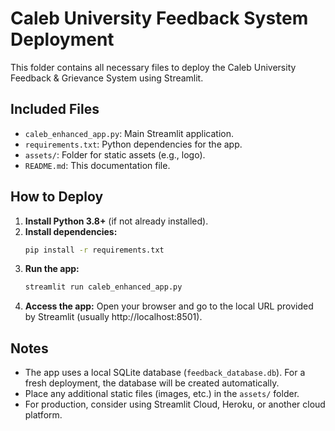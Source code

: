# Caleb University Feedback System Deployment

This folder contains all necessary files to deploy the Caleb University Feedback & Grievance System using Streamlit.

## Included Files
- `caleb_enhanced_app.py`: Main Streamlit application.
- `requirements.txt`: Python dependencies for the app.
- `assets/`: Folder for static assets (e.g., logo).
- `README.md`: This documentation file.

## How to Deploy

1. **Install Python 3.8+** (if not already installed).
2. **Install dependencies:**
   ```bash
   pip install -r requirements.txt
   ```
3. **Run the app:**
   ```bash
   streamlit run caleb_enhanced_app.py
   ```
4. **Access the app:**
   Open your browser and go to the local URL provided by Streamlit (usually http://localhost:8501).

## Notes
- The app uses a local SQLite database (`feedback_database.db`). For a fresh deployment, the database will be created automatically.
- Place any additional static files (images, etc.) in the `assets/` folder.
- For production, consider using Streamlit Cloud, Heroku, or another cloud platform. 